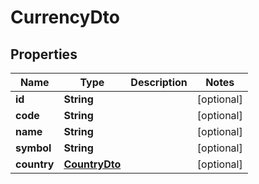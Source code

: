

# CurrencyDto


## Properties

| Name | Type | Description | Notes |
|------------ | ------------- | ------------- | -------------|
|**id** | **String** |  |  [optional] |
|**code** | **String** |  |  [optional] |
|**name** | **String** |  |  [optional] |
|**symbol** | **String** |  |  [optional] |
|**country** | [**CountryDto**](CountryDto.md) |  |  [optional] |



